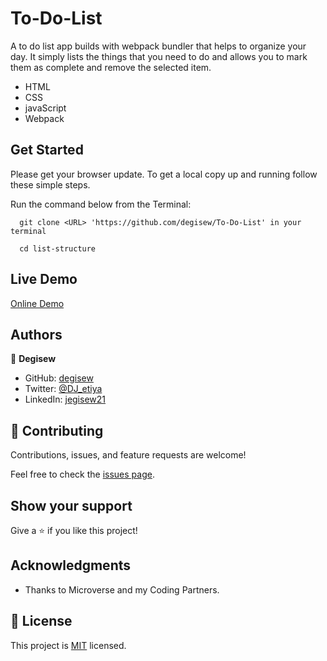 # To-Do-List
A to do list app builds with webpack bundler that helps to organize your day. It simply lists the things that you need to do and allows you to mark them as complete and remove the selected item.

- HTML
- CSS
- javaScript
- Webpack

## Get Started

Please get your browser update.
To get a local copy up and running follow these simple steps.

Run the command below from the Terminal:

      git clone <URL> 'https://github.com/degisew/To-Do-List' in your terminal
     
      cd list-structure

## Live Demo

[Online Demo](https://degisew.github.io/To-Do-List/dist/)
      
## Authors

👤 **Degisew**
- GitHub: [degisew](https://github.com/degisew)
- Twitter: [@DJ_etiya](https://twitter.com/@DJ_etiya)
- LinkedIn: [jegisew21](https://www.linkedin.com/in/degisew-mengist-390098219)

## 🤝 Contributing

Contributions, issues, and feature requests are welcome!

Feel free to check the [issues page](https://github.com/degisew/To-Do-List/issues).

## Show your support

Give a ⭐ if you like this project!

## Acknowledgments

- Thanks to Microverse and my Coding Partners.

## 📝 License

This project is [MIT](./MIT.md) licensed.
